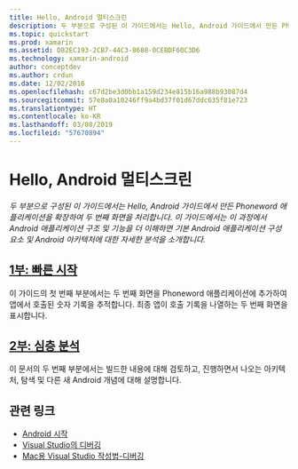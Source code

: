 ```yaml
---
title: Hello, Android 멀티스크린
description: 두 부분으로 구성된 이 가이드에서는 Hello, Android 가이드에서 만든 Phoneword 애플리케이션을 확장하여 두 번째 화면을 처리합니다. 이 가이드에서는 이 과정에서 Android 애플리케이션 구조 및 기능을 더 이해하면 기본 Android 애플리케이션 구성 요소 및 Android 아키텍처에 대한 자세한 분석을 소개합니다.
ms.topic: quickstart
ms.prod: xamarin
ms.assetid: D82EC193-2CB7-44C3-8688-0CEBDF60C3D6
ms.technology: xamarin-android
author: conceptdev
ms.author: crdun
ms.date: 12/02/2016
ms.openlocfilehash: c67d2be3d0bb1a159d234e815b16a988b93087d4
ms.sourcegitcommit: 57e8a0a10246ff9a4bd37f01d67ddc635f81e723
ms.translationtype: HT
ms.contentlocale: ko-KR
ms.lasthandoff: 03/08/2019
ms.locfileid: "57670894"
---
```

# <a name="hello-android-multiscreen"></a>Hello, Android 멀티스크린

_두 부분으로 구성된 이 가이드에서는 Hello, Android 가이드에서 만든 Phoneword 애플리케이션을 확장하여 두 번째 화면을 처리합니다. 이 가이드에서는 이 과정에서 Android 애플리케이션 구조 및 기능을 더 이해하면 기본 Android 애플리케이션 구성 요소 및 Android 아키텍처에 대한 자세한 분석을 소개합니다._

##  <a name="part-1-quickstartandroidget-startedhello-android-multiscreenhello-android-multiscreen-quickstartmd"></a>[1부: 빠른 시작](~/android/get-started/hello-android-multiscreen/hello-android-multiscreen-quickstart.md)

이 가이드의 첫 번째 부분에서는 두 번째 화면을 Phoneword 애플리케이션에 추가하여 앱에서 호출된 숫자 기록을 추적합니다. 최종 앱이 호출 기록을 나열하는 두 번째 화면을 표시합니다.

##  <a name="part-2-deep-diveandroidget-startedhello-android-multiscreenhello-android-multiscreen-deepdivemd"></a>[2부: 심층 분석](~/android/get-started/hello-android-multiscreen/hello-android-multiscreen-deepdive.md)

이 문서의 두 번째 부분에서는 빌드한 내용에 대해 검토하고, 진행하면서 나오는 아키텍처, 탐색 및 다른 새 Android 개념에 대해 설명합니다.


## <a name="related-links"></a>관련 링크

- [Android 시작](https://developer.android.com/training/index.html)
- [Visual Studio의 디버깅](https://docs.microsoft.com/visualstudio/debugger/)
- [Mac용 Visual Studio 작성법-디버깅](https://github.com/xamarin/recipes/tree/master/Recipes/cross-platform/ide/debugging)
